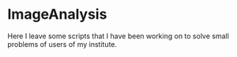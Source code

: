 # ImageAnalysis

Here I leave some scripts that I have been working on to solve small problems of users of my institute.
